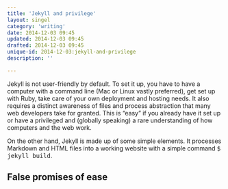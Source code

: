 ```yaml
---
title: 'Jekyll and privilege'
layout: singel
category: 'writing'
date: 2014-12-03 09:45
updated: 2014-12-03 09:45
drafted: 2014-12-03 09:45
unique-id: 2014-12-03:jekyll-and-privilege
description: ''

---
```


Jekyll is not user-friendly by default. To set it up, you have to have a computer with a command line (Mac or Linux vastly preferred), get set up with Ruby, take care of your own deployment and hosting needs. It also requires a distinct awareness of files and process abstraction that many web developers take for granted. This is “easy” if you already have it set up or have a privileged and (globally speaking) a rare understanding of how computers and the web work.

On the other hand, Jekyll is made up of some simple elements. It processes Markdown and HTML files into a working website with a simple command <samp>$ jekyll build</samp>.

## False promises of ease